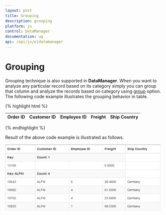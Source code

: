 ```yaml
---
layout: post
title: Grouping
description: grouping
platform: js
control: DataManager
documentation: ug
api: /api/js/ejdatamanager
---
```


# Grouping

Grouping technique is also supported in **DataManager**. When you want to analyze any particular record based on its category simply you can group that column and analyze the records based on category using [group](https://help.syncfusion.com/api/js/ejquery#methods:group) option. The following code example illustrates the grouping behavior in table.


{% highlight html %}

<div class="datatable">
   <table id="table1" class=" table table-striped table-bordered" style="width:700px">
      <thead>
         <tr>
            <th>Order ID</th>
            <th>Customer ID</th>
            <th>Employee ID</th>
            <th>Freight</th>
            <th>Ship Country</th>
         </tr>
      </thead>
      <tbody></tbody>
   </table>
</div>
<script type="text/javascript">
   $(function () {// Document is ready.
       //oData Adaptor with DataManager
       var dataManager = ej.DataManager({
           url: "http://mvc.syncfusion.com/Services/Northwnd.svc/"
       });
   
       var query = ej.Query()            
           .from("Orders").select("OrderID", "CustomerID", " EmployeeID", "Freight", "ShipCountry")
           .page(1,5).group("CustomerID");
   
       var execute = dataManager.executeQuery(query) // executing query
              .done(function (e) {
                  $("#table1 tbody").html($("#groupTemplate").render(e.result));
              });
   });
</script>
<script id="groupTemplate" type="text/x-jsrender">
   <tr class='caption'>
       <th>Key: {{>key}}</th>
       <th colspan='3'>
           Count: {{>count}}</th>
   </tr>
   {{if items.GROUPGUID}}
   {{for items tmpl="#groupTemplate"/}}
   {{else}}
   {{for items tmpl="#tableTemplate"/}}
   {{/if}}
</script>
<script id="tableTemplate" type="text/x-jsrender">
   <tr>
        <td>{{"{{"}}>OrderID{{}}}}</td>
        <td>{{"{{"}}>CustomerID{{}}}}</td>
        <td>{{"{{"}}>EmployeeID{{}}}}</td>
        <td>{{"{{"}}>Freight{{}}}}</td>
        <td>{{"{{"}}>ShipCountry{{}}}}</td>       
   </tr>
</script>

{% endhighlight %}



Result of the above code example is illustrated as follows.

![](/js/DataManager/Grouping_images/Grouping_img1.png) 



